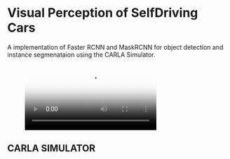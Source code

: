 # Visual Perception of SelfDriving Cars

A implementation of Faster RCNN and MaskRCNN for object detection and instance segmenataion using the CARLA Simulator.

<figure class="video_container">
  <video controls="true" allowfullscreen="true" poster="assets/simulation.webm">
    <source src="assets/simulation.webm" type="video/webm">
  </video>
</figure>

## CARLA SIMULATOR


